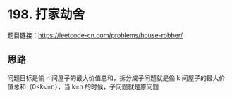 # 198. 打家劫舍
题目链接：https://leetcode-cn.com/problems/house-robber/

## 思路
问题目标是偷 n 间屋子的最大价值总和，拆分成子问题就是偷 k 间屋子的最大价值总和（0<k<=n），当 k=n 的时候，子问题就是原问题